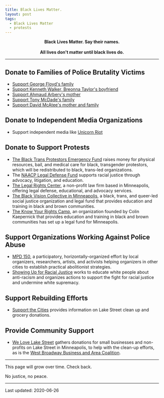 ```yaml
---
title: Black Lives Matter.
layout: post
tags:
  - Black Lives Matter
  - protests
---
```


<center><strong>Black Lives Matter. Say their names.<br /><br />All
  lives
don't matter until black lives do.</strong>
</center>

---

## Donate to Families of Police Brutality Victims

* [Support George Floyd's family][0-0]
* [Support Kenneth Walker, Breonna Taylor's boyfriend][0-1]
* [Support Ahmaud Arbery's mother][0-2]
* [Support Tony McDade's family][0-3]
* [Support David McAtee's mother and family][0-4]

[0-0]:https://www.gofundme.com/f/georgefloyd
[0-1]:https://www.gofundme.com/f/legal-representation-for-kenneth-walker?utm_source=facebook&utm_medium=social&utm_campaign=p_cp%20share-sheet&fbclid=IwAR20jPXOOsP_AJse2LwIag6oNa7ZotyvpOCW2SItGfnHha8NVpQz7vMeWTk
[0-2]:https://www.gofundme.com/f/i-run-with-maud
[0-3]:https://www.gofundme.com/f/in-memory-of-tony-mcdade
[0-4]:https://www.gofundme.com/f/justicefordavidmcatee

## Donate to Independent Media Organizations

* Support independent media like [Unicorn Riot][1-0]

[1-0]:https://unicornriot.ninja/donate/

## Donate to Support Protests

* [The Black Trans Protestors Emergency Fund][2-0] raises money for
physical resources, bail, and medical care for black, transgender
protestors, which will be redistributed to black, trans-led
organizations.
* The [NAACP Legal Defense Fund][2-1] supports racial justice through
advocacy, litigation, and education.
* [The Legal Rights Center][2-2], a non-profit law firm based in
Minneapolis,
offering legal defense, educational, and advocacy services.
* [The Black Vision Collective in Minneapolis][2-3], a black, trans, and
queer-led social justice organization and legal fund that provides
education and training in black and brown communities.
* [The Know Your Rights Camp][2-4], an organization founded by Colin
Kaepernick that provides education and training in black and brown
communities has set up a legal fund for Minneapolis.

[2-0]:https://www.instagram.com/p/CA8GE-HDbxa/
[2-1]:https://www.naacpldf.org/about-us/
[2-2]:https://www.legalrightscenter.org
[2-3]:https://www.blackvisionsmn.org/about
[2-4]:https://www.knowyourrightscamp.com

## Support Organizations Working Against Police Abuse

* [MPD 150][3-0], a participatory, horizontally-organized effort by
local organizers, researchers, artists, and activists helping organizers
in other cities to establish practical abolitionist strategies.
* [Showing Up for Racial Justice][3-1] works to educate white people
about anti-racism and organizes actions to support the fight for racial
justice and undermine white supremacy.

[3-0]:https://www.mpd150.com/
[3-1]:https://surj.org/donate-to-surj.html

## Support Rebuilding Efforts

* [Support the Cities][4-0] provides information on Lake Street clean up
and grocery donations.

[4-0]:https://www.facebook.com/supportthecities/

## Provide Community Support

* [We Love Lake Street][5-0] gathers donations for small businesses and
non-profits on Lake Street in Minneapolis, to help with the clean-up
efforts, as is the [West Broadway Business and Area Coalition][5-1].

[5-0]:https://www.welovelakestreet.com
[5-1]:http://westbroadway.org

---

This page will grow over time. Check back.

No justice, no peace.

---

<span class="text-muted">Last updated: 2020-06-26</span>
